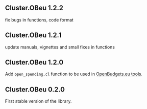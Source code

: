 Cluster.OBeu 1.2.2
------------------

fix bugs in functions, code format

Cluster.OBeu 1.2.1
------------------

update manuals, vignettes and small fixes in functions

Cluster.OBeu 1.2.0
------------------

Add `open_spending.cl` function to be used in [OpenBudgets.eu
tools](http://openbudgets.eu/tools/).

Cluster.OBeu 0.2.0
------------------

First stable version of the library.
